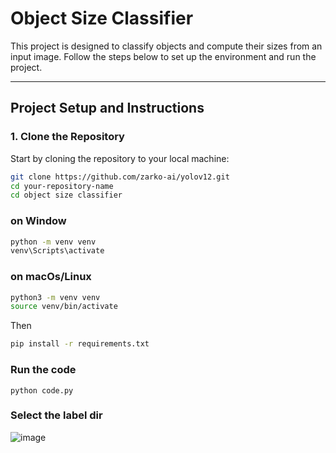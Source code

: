 # Object Size Classifier

This project is designed to classify objects and compute their sizes from an input image. Follow the steps below to set up the environment and run the project.

---

## **Project Setup and Instructions**

### **1. Clone the Repository**
Start by cloning the repository to your local machine:
```bash
git clone https://github.com/zarko-ai/yolov12.git
cd your-repository-name
cd object size classifier
```
### on Window
```bash
python -m venv venv
venv\Scripts\activate
```


### on macOs/Linux
```bash
python3 -m venv venv
source venv/bin/activate
```

Then 
```bash
pip install -r requirements.txt
```

### Run the code
```
python code.py
```

### Select the label dir 
![image](https://github.com/user-attachments/assets/486054e1-724c-429a-be31-cf50876d7d52)





